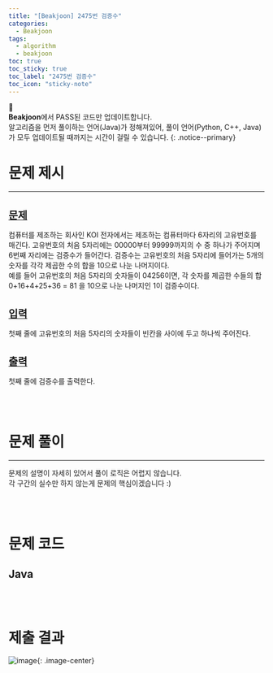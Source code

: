 ```yaml
---
title: "[Beakjoon] 2475번 검증수"
categories:
  - Beakjoon
tags:
  - algorithm
  - beakjoon
toc: true
toc_sticky: true
toc_label: "2475번 검증수"
toc_icon: "sticky-note"
---
```


📣<br>
**Beakjoon**에서 PASS된 코드만 업데이트합니다.<br>
알고리즘을 먼저 풀이하는 언어(Java)가 정해져있어, 
풀이 언어(Python, C++, Java)가 모두 업데이트될 때까지는 시간이 걸릴 수 있습니다.
{: .notice--primary}

# 문제 제시

---

<br>
<b><u><span style="font-size:20px">문제</span></u></b>

컴퓨터를 제조하는 회사인 KOI 전자에서는 제조하는 컴퓨터마다 6자리의 고유번호를 매긴다. 고유번호의 처음 5자리에는 00000부터 99999까지의 수 중 하나가 주어지며 6번째 자리에는 검증수가 들어간다. 검증수는 고유번호의 처음 5자리에 들어가는 5개의 숫자를 각각 제곱한 수의 합을 10으로 나눈 나머지이다.<br>
예를 들어 고유번호의 처음 5자리의 숫자들이 04256이면, 각 숫자를 제곱한 수들의 합 0+16+4+25+36 = 81 을 10으로 나눈 나머지인 1이 검증수이다.<br>

<br>
<b><u><span style="font-size:20px">입력</span></u></b>

첫째 줄에 고유번호의 처음 5자리의 숫자들이 빈칸을 사이에 두고 하나씩 주어진다.

<br>
<b><u><span style="font-size:20px">출력</span></u></b>

첫째 줄에 검증수를 출력한다.

<br>
<br>

# 문제 풀이

---

문제의 설명이 자세히 있어서 풀이 로직은 어렵지 않습니다.<br>
각 구간의 실수만 하지 않는게 문제의 핵심이겠습니다 :)<br>

<br>
<br>

# 문제 코드

## Java

<script src="https://gist.github.com/eona1301/3b759413859c472175dce084b463e9bb.js"></script>

<br>
<br>

# 제출 결과

![image](https://user-images.githubusercontent.com/45550607/107842713-9b589680-6e08-11eb-979c-b60e6ee0b484.png){: .image-center}


